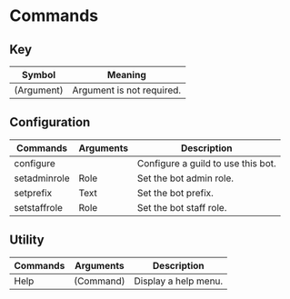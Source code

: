 # Commands

## Key 
| Symbol      | Meaning                        |
| ----------- | ------------------------------ |
| (Argument)  | Argument is not required.      |

## Configuration
| Commands     | Arguments | Description                        |
| ------------ | --------- | ---------------------------------- |
| configure    |           | Configure a guild to use this bot. |
| setadminrole | Role      | Set the bot admin role.            |
| setprefix    | Text      | Set the bot prefix.                |
| setstaffrole | Role      | Set the bot staff role.            |

## Utility
| Commands | Arguments | Description          |
| -------- | --------- | -------------------- |
| Help     | (Command) | Display a help menu. |

